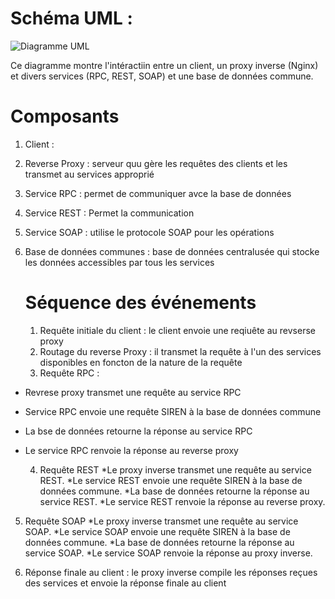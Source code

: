 
# Schéma UML : 

![Diagramme UML](chemin/vers/image.jpg)

Ce diagramme montre l'intéractiin entre un client, un proxy inverse (Nginx) et divers services (RPC, REST, SOAP) et une base de données commune.

Composants 
==============
1. Client :
2. Reverse Proxy : serveur quu gère les requêtes des clients et les transmet au services approprié
3. Service RPC : permet de communiquer avce la base de données
4. Service REST : Permet la communication
5. Service SOAP : utilise le protocole SOAP pour les opérations
6. Base de données communes : base de données centralusée qui stocke les données accessibles par tous les services

   Séquence des événements
   ========================
   1. Requête initiale du client : le client envoie une reqiuête au revserse proxy
   2. Routage du reverse Proxy : il transmet la requête à l'un des services disponibles en foncton de la nature de la requête
   3. Requête RPC :
* Revrese proxy transmet une requête au service RPC
* Service RPC envoie une requête SIREN à la base de données commune
* La bse de données retourne la réponse au service RPC
* Le service RPC renvoie la réponse au reverse proxy

  4. Requête REST
*Le proxy inverse transmet une requête au service REST.
*Le service REST envoie une requête SIREN à la base de données commune.
*La base de données retourne la réponse au service REST.
*Le service REST renvoie la réponse au reverse proxy.

5. Requête SOAP
*Le proxy inverse transmet une requête au service SOAP.
*Le service SOAP envoie une requête SIREN à la base de données commune.
*La base de données retourne la réponse au service SOAP.
*Le service SOAP renvoie la réponse au proxy inverse.

6. Réponse finale au client : le proxy inverse compile les réponses reçues des services et envoie la réponse finale au client 





   
        
